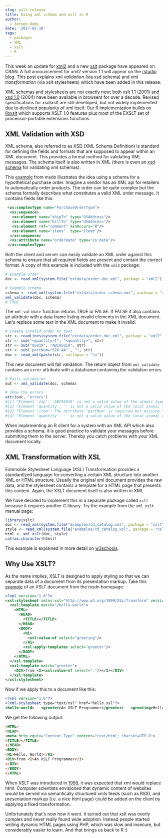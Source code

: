 ```yaml
---
slug: xslt-release
title: Using xml schema and xslt in R
author:
  - Jeroen Ooms
date: '2017-01-10'
tags:
  - packages
  - XML
  - xslt
  - R
---
```


This week an update for [xml2](https://cran.r-project.org/web/packages/xml2/index.html) and a new [xslt](https://cran.r-project.org/web/packages/xslt/index.html) package have appeared on CRAN. A full announcement for xml2 version 1.1 will appear on the [rstudio blog](https://blog.rstudio.org/). This post explains xml *validation* (via xsd schema) and xml *transformation* (via xslt stylesheets) which have been added in this release.

XML schemas and stylesheets are not exactly new; both [xslt 1.1](https://www.w3.org/TR/xslt11/) (2001) and [xsd 1.0](https://www.w3.org/TR/xmlschema-1/) (2004) have been available in browsers for over a decade. Revised specifications for xsd/xslt are still developed, but not widely implemented due to declined popularity of xml itself. Our R implementation builds on [libxslt](http://xmlsoft.org/libxslt/) which supports XSLT 1.0 features plus most of the EXSLT set of processor-portable extensions functions.

## XML Validation with XSD

XML schema, also referred to as XSD (XML Schema Definition) is standard for defining the fields and formats that are supposed to appear within an XML document. This provides a formal method for validating XML messages. The schema itself is also written in XML (there is even an [xsd schema](https://www.w3.org/2001/XMLSchema.xsd) for validating xml schemas).

This [example](https://msdn.microsoft.com/en-us/library/ms256129(v=vs.110).aspx) from msdn illustrates the idea using a schema for a hypothetical purchase order. Imagine a vendor has an XML api for retailers to automatically order products. The order can be quite complex but the schema formally describes what constitutes a valid XML order message. It contains fields like this:



```xml
 <xs:complexType name="PurchaseOrderType">
  <xs:sequence>
   <xs:element name="shipTo" type="USAddress"/>
   <xs:element name="billTo" type="USAddress"/>
   <xs:element ref="comment" minOccurs="0"/>
   <xs:element name="items"  type="Items"/>
  </xs:sequence>
  <xs:attribute name="orderDate" type="xs:date"/>
 </xs:complexType>
 ```

Both the client and server can easily validate an XML order against this schema to ensure that all required fields are present and contain the correct format. A copy of this example is included with the `xml2` package:


```r
# Example order
doc <- read_xml(system.file("extdata/order-doc.xml", package = "xml2"))

# Example schema
schema <- read_xml(system.file("extdata/order-schema.xml", package = "xml2"))
xml_validate(doc, schema)
# TRUE
```

The `xml_validate` function returns TRUE or FALSE. If FALSE it also contains an attribute with a data frame listing invalid elements in the XML document. Let's replace some text in the XML document to make it invalid:

```r
# Create invalid order to test
str <- readLines(system.file("extdata/order-doc.xml", package = "xml2"))
str <- sub("<quantity>1", "<quantity>", str)
str <- sub("95819", "ABC95819", str)
str <- sub('partNum="926-AA"', "", str)
doc <- read_xml(paste(str, collapse = "\n"))
```

This new document will fail validation. The return object from `xml_validate` contains an `error` attribute with a dataframe containing the validation errors.

```r
# Fails validation
out <- xml_validate(doc, schema)

# Show the errors
attr(out, "errors")
#[1] "Element 'zip': 'ABC95819' is not a valid value of the atomic type 'xs:decimal'."
#[2] "Element 'quantity': '' is not a valid value of the local atomic type."
#[3] "Element 'item': The attribute 'partNum' is required but missing."
#[4] "Element 'quantity': '' is not a valid value of the local atomic type."
```

When implementing an R client for a system with an XML API which also provides a schema, it is good practice to validate your messages before submitting them to the server. Thereby you catch problems with your XML document locally.

## XML Transformation with XSL

Extensible Stylesheet Language (XSL) Transformation provides a standardized language for converting a certain XML structure into another XML or HTML structure. Usually the original xml document provides the raw data, and the stylesheet contains a template for a HTML page that presents this content. Again, the XSLT document itself is also written in XML.

We have decided to implement this in a separate package called `xslt` because it requires another C library. Try the example from the `xml_xslt` manual page:

```r
library(xslt)
doc <- read_xml(system.file("examples/cd_catalog.xml", package = "xslt"))
style <- read_xml(system.file("examples/cd_catalog.xsl", package = "xslt"))
html <- xml_xslt(doc, style)
cat(as.character(html))
```

This example is explained in more detail on [w3schools](https://www.w3schools.com/xml/xsl_transformation.asp).

## Why Use XSLT?

As the name implies, XSLT is designed to apply styling so that we can separate data of a document from its presentation markup. Take this [example](https://msdn.microsoft.com/nl-nl/library/ms765388(v=vs.85).aspx) of an XSLT document from the msdn homepage:

```xml
<?xml version="1.0"?>
<xsl:stylesheet xmlns:xsl="http://www.w3.org/1999/XSL/Transform" version="1.0">
  <xsl:template match="/hello-world">
    <HTML>
      <HEAD>
        <TITLE></TITLE>
      </HEAD>
      <BODY>
        <H1>
          <xsl:value-of select="greeting"/>
        </H1>
        <xsl:apply-templates select="greeter"/>
      </BODY>
    </HTML>
  </xsl:template>
  <xsl:template match="greeter">
    <DIV>from <I><xsl:value-of select="."/></I></DIV>
  </xsl:template>
</xsl:stylesheet>
```

Now if we apply this to a document like this:

```xml
<?xml version="1.0"?>
<?xml-stylesheet type="text/xsl" href="hello.xsl"?>
<hello-world>   <greeter>An XSLT Programmer</greeter>   <greeting>Hello, World!</greeting></hello-world>
```

We get the following output:

```html
<HTML>
<HEAD>
<meta http-equiv="Content-Type" content="text/html; charset=UTF-8">
<TITLE></TITLE>
</HEAD>
<BODY>
<H1>Hello, World!</H1>
<DIV>from <I>An XSLT Programmer</I>
</DIV>
</BODY>
</HTML>
```

When XSLT was introduced in [1999](https://www.w3.org/TR/xslt), it was expected that xml would replace html. Computer scientists envisioned that dynamic content of websites would be served via semantically structured xmls feeds (such as RSS), and presentation markup (i.e. a nice html page) could be added on the client by applying a fixed transformation.

Unfortunately that's now how it went. It turned out that xslt was overly complex and never really found wide adoption. Instead people started writing dynamic HTML pages using PHP, which was slow and insecure, but considerably easier to learn. And that brings us back to R :)
